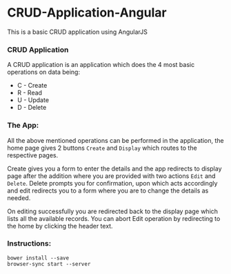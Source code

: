 # CRUD-Application-Angular
This is a basic CRUD application using AngularJS

### CRUD Application
A CRUD application is an application which does the 4 most basic operations on data being:
- C - Create
- R - Read
- U - Update
- D - Delete

### The App:
All the above mentioned operations can be performed in the application, the home page gives 2 buttons `Create` and `Display` which routes to the respective pages.

Create gives you a form to enter the details and the app redirects to display page after the addition where you are provided with two actions `Edit` and `Delete`. Delete prompts you for confirmation, upon which acts accordingly and edit redirects you to a form where you are to change the details as needed.

On editing successfully you are redirected back to the display page which lists all the available records. You can abort Edit operation by redirecting to the home by clicking the header text.

### Instructions:
```
bower install --save
browser-sync start --server
```
